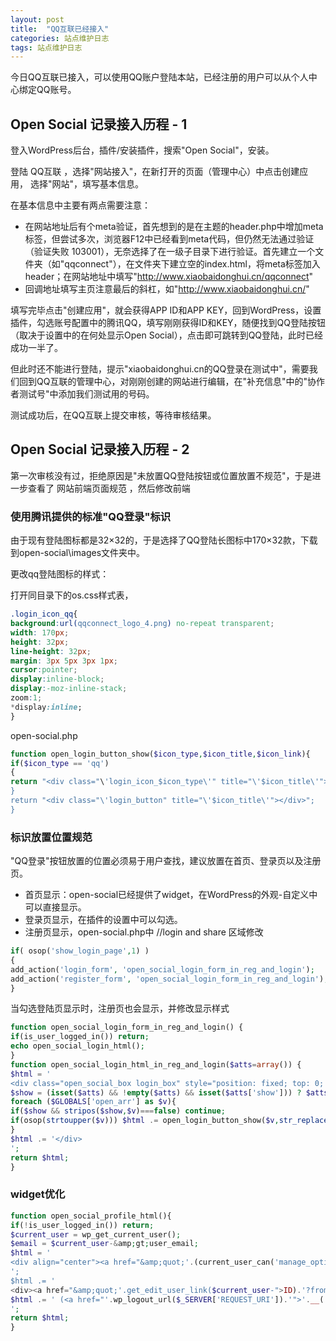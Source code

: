 ```yaml
---
layout: post
title:  "QQ互联已经接入"
categories: 站点维护日志
tags: 站点维护日志
---
```


今日QQ互联已接入，可以使用QQ账户登陆本站，已经注册的用户可以从个人中心绑定QQ账号。

<!--more-->

## Open Social 记录接入历程 - 1

登入WordPress后台，插件/安装插件，搜索"Open Social"，安装。

登陆 QQ互联 ，选择"网站接入"，在新打开的页面（管理中心）中点击创建应用， 选择"网站"，填写基本信息。

在基本信息中主要有两点需要注意：


- 在网站地址后有个meta验证，首先想到的是在主题的header.php中增加meta标签，但尝试多次，浏览器F12中已经看到meta代码，但仍然无法通过验证（验证失败 103001），无奈选择了在一级子目录下进行验证。首先建立一个文件夹（如"qqconnect"），在文件夹下建立空的index.html，将meta标签加入header；在网站地址中填写"http://www.xiaobaidonghui.cn/qqconnect"
- 回调地址填写主页注意最后的斜杠，如"http://www.xiaobaidonghui.cn/"


填写完毕点击"创建应用"，就会获得APP ID和APP KEY，回到WordPress，设置插件，勾选账号配置中的腾讯QQ，填写刚刚获得ID和KEY，随便找到QQ登陆按钮（取决于设置中的在何处显示Open Social），点击即可跳转到QQ登陆，此时已经成功一半了。

但此时还不能进行登陆，提示"xiaobaidonghui.cn的QQ登录在测试中"，需要我们回到QQ互联的管理中心，对刚刚创建的网站进行编辑，在"补充信息"中的"协作者测试号"中添加我们测试用的号码。

测试成功后，在QQ互联上提交审核，等待审核结果。

## Open Social 记录接入历程 - 2

第一次审核没有过，拒绝原因是"未放置QQ登陆按钮或位置放置不规范"，于是进一步查看了 网站前端页面规范 ，然后修改前端

### 使用腾讯提供的标准"QQ登录"标识

由于现有登陆图标都是32×32的，于是选择了QQ登陆长图标中170×32款，下载到open-social\images文件夹中。

更改qq登陆图标的样式：

打开同目录下的os.css样式表，

```css
.login_icon_qq{
background:url(qqconnect_logo_4.png) no-repeat transparent;
width: 170px;
height: 32px;
line-height: 32px;
margin: 3px 5px 3px 1px;
cursor:pointer;
display:inline-block;
display:-moz-inline-stack;
zoom:1;
*display:inline;
}
```

open-social.php

```php
function open_login_button_show($icon_type,$icon_title,$icon_link){
if($icon_type == 'qq')
{
return "<div class="\'login_icon_$icon_type\'" title="\'$icon_title\'"></div>";
}
return "<div class="\'login_button" title="\'$icon_title\'"></div>";
}
```

### 标识放置位置规范

"QQ登录"按钮放置的位置必须易于用户查找，建议放置在首页、登录页以及注册页。


- 首页显示：open-social已经提供了widget，在WordPress的外观-自定义中可以直接显示。
- 登录页显示，在插件的设置中可以勾选。
- 注册页显示，open-social.php中 //login and share 区域修改

```php
if( osop('show_login_page',1) )
{
add_action('login_form', 'open_social_login_form_in_reg_and_login');
add_action('register_form', 'open_social_login_form_in_reg_and_login');
}
```

当勾选登陆页显示时，注册页也会显示，并修改显示样式

```php
function open_social_login_form_in_reg_and_login() {
if(is_user_logged_in()) return;
echo open_social_login_html();
}
function open_social_login_html_in_reg_and_login($atts=array()) {
$html = '
<div class="open_social_box login_box" style="position: fixed; top: 0; right: 0;">';
$show = (isset($atts) && !empty($atts) && isset($atts['show'])) ? $atts['show'] : '';
foreach ($GLOBALS['open_arr'] as $v){
if($show && stripos($show,$v)===false) continue;
if(osop(strtoupper($v))) $html .= open_login_button_show($v,str_replace('%OPEN_TYPE%',$GLOBALS['open_str'][$v],$GLOBALS['open_str']['login']),home_url('/'));
}
$html .= '</div>
';
return $html;
}
```

### widget优化

```php
function open_social_profile_html(){
if(!is_user_logged_in()) return;
$current_user = wp_get_current_user();
$email = $current_user-&amp;gt;user_email;
$html = '
<div align="center"><a href="&amp;quot;'.(current_user_can('manage_options')?admin_url():(get_edit_user_link($current_user-">ID)).'?from='.esc_url($_SERVER["REQUEST_URI"])).'"&amp;gt;'.get_avatar($current_user-&amp;gt;ID).'</a></div>
';
$html .= '
<div><a href="&amp;quot;'.get_edit_user_link($current_user-">ID).'?from='.esc_url($_SERVER["REQUEST_URI"]).'" title="'.__('Edit My Profile').'"&amp;gt;'.$current_user-&amp;gt;display_name.'</a>';
$html .= ' (<a href="'.wp_logout_url($_SERVER['REQUEST_URI']).'">'.__('Log Out').'</a>)</div>
';
return $html;
}
```

